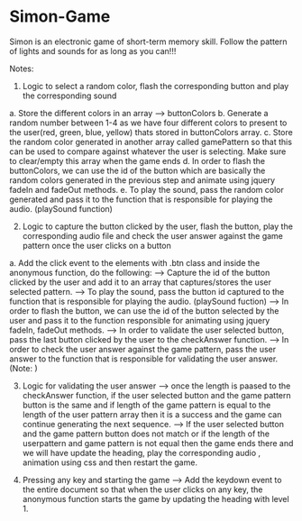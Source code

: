 # Simon-Game


Simon is an electronic game of short-term memory skill. Follow the pattern of lights and sounds for as long as you can!!!

Notes:
1. Logic to select a random color, flash the corresponding button and play the corresponding sound

a. Store the different colors in an array --> buttonColors
b. Generate a random number between 1-4 as we have four different colors to present to the user(red, green, blue, yellow) thats stored in buttonColors array.
c. Store the random color generated in another array called gamePattern so that this can be used to compare against whatever the user is selecting. Make sure to clear/empty this array when the game ends
d. In order to flash the buttonColors, we can use the id of the button which are basically the random colors generated in the previous step and animate using jquery fadeIn and fadeOut methods.
e. To play the sound, pass the random color generated and pass it to the function that is responsible for playing the audio. (playSound function)


2. Logic to capture the button clicked by the user, flash the button, play the corresponding audio file and check the user answer against the game pattern once the user clicks on a button

a. Add the click event to the elements with .btn class and inside the anonymous function,  do the following:
 --> Capture the id of the button clicked by the user and add it to an array that captures/stores the user selected pattern. 
 --> To play the sound, pass the button id captured to the function that is responsible for playing the audio. (playSound fuction)
 --> In order to flash the button, we can use the id of the button selected by the user and pass it to the function responsible for animating using jquery fadeIn, fadeOut methods.
 --> In order to validate the user selected button, pass the last button clicked by the user to the checkAnswer function.
 --> In order to check the user answer against the game pattern, pass the user answer to the function that is responsible for validating the user answer. (Note: )
 
3. Logic for validating the user answer
--> once the length is paased to the checkAnswer function, if the user selected button and the game pattern button is the same and if length of the game pattern is equal to the length of the user pattern array then it is a success and the game can continue generating the next sequence.
--> If the user selected button and the game pattern button does not match or if the length of the userpattern and game pattern is not equal then the game ends there and we will have update the heading, play the corresponding audio , animation using css and then restart the game.

4. Pressing any key and starting the game
--> Add the keydown event to the entire document so that when the user clicks on any key, the anonymous function starts the game by updating the heading with level 1.

